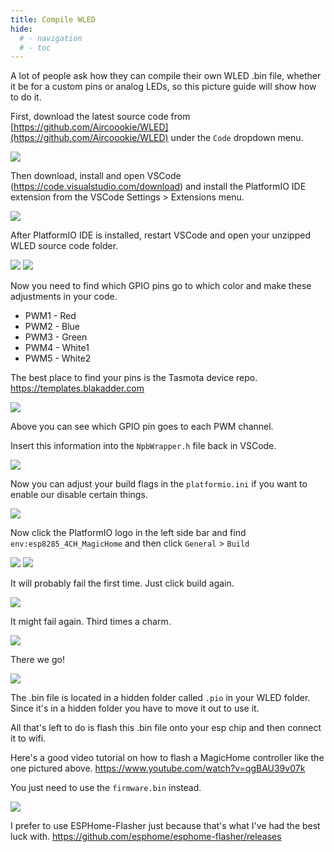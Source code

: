 ```yaml
---
title: Compile WLED
hide:
  # - navigation
  # - toc
---
```


A lot of people ask how they can compile their own WLED .bin file, whether it be for a custom pins or analog LEDs, so this picture guide will show how to do it.

First, download the latest source code from [https://github.com/Aircoookie/WLED](https://github.com/Aircoookie/WLED) under the `Code` dropdown menu.

![](https://i.ibb.co/2hnGhyb/Screen-Shot-2020-11-03-at-5-25-18-PM.png)

Then download, install and open VSCode (https://code.visualstudio.com/download) and install the PlatformIO IDE extension from the VSCode Settings > Extensions menu.

![](https://i.ibb.co/SNv8TtH/Screen-Shot-2020-11-03-at-6-27-58-PM.png)

After PlatformIO IDE is installed, restart VSCode and open your unzipped WLED source code folder.

![](https://i.ibb.co/pXs1G0j/Screen-Shot-2020-11-03-at-5-27-03-PM.png)
![](https://i.ibb.co/10ykGxk/Screen-Shot-2020-11-03-at-5-27-17-PM.png)

Now you need to find which GPIO pins go to which color and make these adjustments in your code.

* PWM1 - Red
* PWM2 - Blue
* PWM3 - Green
* PWM4 - White1
* PWM5 - White2

The best place to find your pins is the Tasmota device repo. https://templates.blakadder.com 

![](https://i.ibb.co/51k3ck2/Screen-Shot-2020-11-03-at-7-43-25-PM.png)

Above you can see which GPIO pin goes to each PWM channel.

Insert this information into the `NpbWrapper.h` file back in VSCode.

![](https://i.ibb.co/tpHgGRx/Screen-Shot-2020-11-03-at-5-30-36-PM.png)

Now you can adjust your build flags in the `platformio.ini` if you want to enable our disable certain things. 

![](https://i.ibb.co/wQKNcwk/Screen-Shot-2020-11-03-at-5-32-20-PM.png)

Now click the PlatformIO logo in the left side bar and find `env:esp8285_4CH_MagicHome` and then click `General` > `Build`

![](https://i.ibb.co/rbB9vLy/Screen-Shot-2020-11-03-at-5-32-57-PM.png)
![](https://i.ibb.co/30sRrDM/Screen-Shot-2020-11-03-at-5-33-25-PM.png)

It will probably fail the first time. Just click build again.

![](https://i.ibb.co/WGPcNnn/Screen-Shot-2020-11-03-at-5-35-28-PM.png)

It might fail again. Third times a charm.

![](https://i.ibb.co/727JZKx/Screen-Shot-2020-11-03-at-5-35-48-PM.png)

There we go!

![](https://i.ibb.co/QdW361W/Screen-Shot-2020-11-03-at-5-36-18-PM.png)

The .bin file is located in a hidden folder called `.pio` in your WLED folder. Since it's in a hidden folder you have to move it out to use it.

All that's left to do is flash this .bin file onto your esp chip and then connect it to wifi. 

Here's a good video tutorial on how to flash a MagicHome controller like the one pictured above. https://www.youtube.com/watch?v=qgBAU39v07k 

You just need to use the `firmware.bin` instead. 

![](https://i.ibb.co/bdj0WNb/Screen-Shot-2020-11-03-at-5-38-43-PM.png)

I prefer to use ESPHome-Flasher just because that's what I've had the best luck with. https://github.com/esphome/esphome-flasher/releases